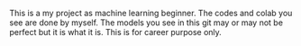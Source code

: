 This is a my project as machine learning beginner. 
The codes and colab you see are done by myself. 
The models you see in this git may or may not be perfect but it is what it is. 
This is for career purpose only. 

